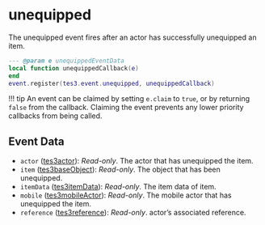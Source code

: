 <!---
	This file is autogenerated. Do not edit this file manually. Your changes will be ignored.
	More information: https://github.com/MWSE/MWSE/tree/master/docs
-->

# unequipped
<div class="search_terms" style="display: none">unequipped</div>

The unequipped event fires after an actor has successfully unequipped an item.

```lua
--- @param e unequippedEventData
local function unequippedCallback(e)
end
event.register(tes3.event.unequipped, unequippedCallback)
```

!!! tip
	An event can be claimed by setting `e.claim` to `true`, or by returning `false` from the callback. Claiming the event prevents any lower priority callbacks from being called.

## Event Data

* `actor` ([tes3actor](../../types/tes3actor)): *Read-only*. The actor that has unequipped the item.
* `item` ([tes3baseObject](../../types/tes3baseObject)): *Read-only*. The object that has been unequipped.
* `itemData` ([tes3itemData](../../types/tes3itemData)): *Read-only*. The item data of item.
* `mobile` ([tes3mobileActor](../../types/tes3mobileActor)): *Read-only*. The mobile actor that has unequipped the item.
* `reference` ([tes3reference](../../types/tes3reference)): *Read-only*. actor’s associated reference.

